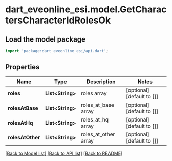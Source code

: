 # dart_eveonline_esi.model.GetCharactersCharacterIdRolesOk

## Load the model package
```dart
import 'package:dart_eveonline_esi/api.dart';
```

## Properties
Name | Type | Description | Notes
------------ | ------------- | ------------- | -------------
**roles** | **List&lt;String&gt;** | roles array | [optional] [default to []]
**rolesAtBase** | **List&lt;String&gt;** | roles_at_base array | [optional] [default to []]
**rolesAtHq** | **List&lt;String&gt;** | roles_at_hq array | [optional] [default to []]
**rolesAtOther** | **List&lt;String&gt;** | roles_at_other array | [optional] [default to []]

[[Back to Model list]](../README.md#documentation-for-models) [[Back to API list]](../README.md#documentation-for-api-endpoints) [[Back to README]](../README.md)


